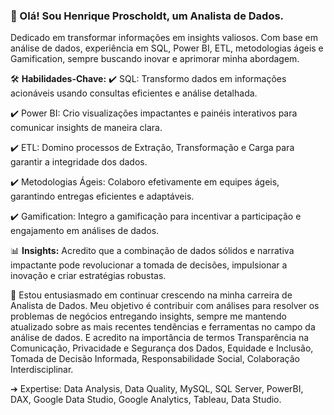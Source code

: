 ### 👋 Olá! Sou Henrique Proscholdt, um Analista de Dados.

Dedicado em transformar informações em insights valiosos. Com base em análise de dados, experiência em SQL, Power BI, ETL, metodologias ágeis e Gamification, sempre buscando inovar e aprimorar minha abordagem.

🛠️ **Habilidades-Chave:**
✔️ SQL: Transformo dados em informações acionáveis usando consultas eficientes e análise detalhada.

✔️ Power BI: Crio visualizações impactantes e painéis interativos para comunicar insights de maneira clara.

✔️ ETL: Domino processos de Extração, Transformação e Carga para garantir a integridade dos dados.

✔️ Metodologias Ágeis: Colaboro efetivamente em equipes ágeis, garantindo entregas eficientes e adaptáveis.

✔️ Gamification: Integro a gamificação para incentivar a participação e engajamento em análises de dados.

📊 **Insights:**
Acredito que a combinação de dados sólidos e narrativa impactante pode revolucionar a tomada de decisões, impulsionar a inovação e criar estratégias robustas.

🚀 
Estou entusiasmado em continuar crescendo na minha carreira de Analista de Dados. Meu objetivo é contribuir com análises para resolver os problemas de negócios entregando insights, sempre me mantendo atualizado sobre as mais recentes tendências e ferramentas no campo da análise de dados.
E acredito na importância de termos Transparência na Comunicação, Privacidade e Segurança dos Dados, Equidade e Inclusão, Tomada de Decisão Informada, Responsabilidade Social, Colaboração Interdisciplinar.

➔ Expertise: Data Analysis, Data Quality, MySQL, SQL Server, PowerBI, DAX, Google Data Studio, Google Analytics, Tableau, Data Studio.

